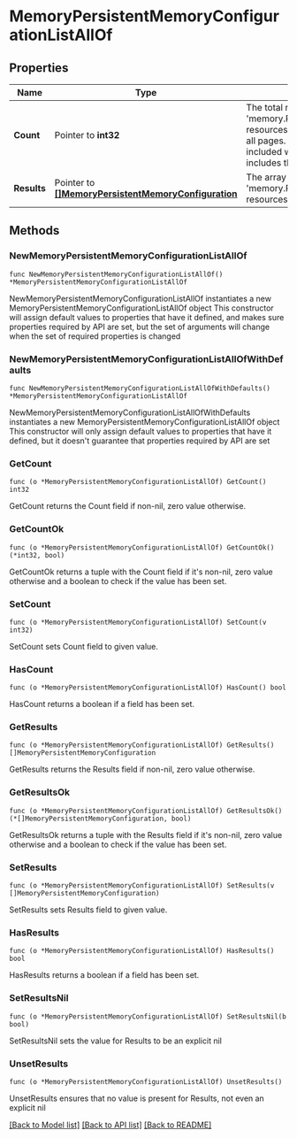 # MemoryPersistentMemoryConfigurationListAllOf

## Properties

Name | Type | Description | Notes
------------ | ------------- | ------------- | -------------
**Count** | Pointer to **int32** | The total number of &#39;memory.PersistentMemoryConfiguration&#39; resources matching the request, accross all pages. The &#39;Count&#39; attribute is included when the HTTP GET request includes the &#39;$inlinecount&#39; parameter. | [optional] 
**Results** | Pointer to [**[]MemoryPersistentMemoryConfiguration**](MemoryPersistentMemoryConfiguration.md) | The array of &#39;memory.PersistentMemoryConfiguration&#39; resources matching the request. | [optional] 

## Methods

### NewMemoryPersistentMemoryConfigurationListAllOf

`func NewMemoryPersistentMemoryConfigurationListAllOf() *MemoryPersistentMemoryConfigurationListAllOf`

NewMemoryPersistentMemoryConfigurationListAllOf instantiates a new MemoryPersistentMemoryConfigurationListAllOf object
This constructor will assign default values to properties that have it defined,
and makes sure properties required by API are set, but the set of arguments
will change when the set of required properties is changed

### NewMemoryPersistentMemoryConfigurationListAllOfWithDefaults

`func NewMemoryPersistentMemoryConfigurationListAllOfWithDefaults() *MemoryPersistentMemoryConfigurationListAllOf`

NewMemoryPersistentMemoryConfigurationListAllOfWithDefaults instantiates a new MemoryPersistentMemoryConfigurationListAllOf object
This constructor will only assign default values to properties that have it defined,
but it doesn't guarantee that properties required by API are set

### GetCount

`func (o *MemoryPersistentMemoryConfigurationListAllOf) GetCount() int32`

GetCount returns the Count field if non-nil, zero value otherwise.

### GetCountOk

`func (o *MemoryPersistentMemoryConfigurationListAllOf) GetCountOk() (*int32, bool)`

GetCountOk returns a tuple with the Count field if it's non-nil, zero value otherwise
and a boolean to check if the value has been set.

### SetCount

`func (o *MemoryPersistentMemoryConfigurationListAllOf) SetCount(v int32)`

SetCount sets Count field to given value.

### HasCount

`func (o *MemoryPersistentMemoryConfigurationListAllOf) HasCount() bool`

HasCount returns a boolean if a field has been set.

### GetResults

`func (o *MemoryPersistentMemoryConfigurationListAllOf) GetResults() []MemoryPersistentMemoryConfiguration`

GetResults returns the Results field if non-nil, zero value otherwise.

### GetResultsOk

`func (o *MemoryPersistentMemoryConfigurationListAllOf) GetResultsOk() (*[]MemoryPersistentMemoryConfiguration, bool)`

GetResultsOk returns a tuple with the Results field if it's non-nil, zero value otherwise
and a boolean to check if the value has been set.

### SetResults

`func (o *MemoryPersistentMemoryConfigurationListAllOf) SetResults(v []MemoryPersistentMemoryConfiguration)`

SetResults sets Results field to given value.

### HasResults

`func (o *MemoryPersistentMemoryConfigurationListAllOf) HasResults() bool`

HasResults returns a boolean if a field has been set.

### SetResultsNil

`func (o *MemoryPersistentMemoryConfigurationListAllOf) SetResultsNil(b bool)`

 SetResultsNil sets the value for Results to be an explicit nil

### UnsetResults
`func (o *MemoryPersistentMemoryConfigurationListAllOf) UnsetResults()`

UnsetResults ensures that no value is present for Results, not even an explicit nil

[[Back to Model list]](../README.md#documentation-for-models) [[Back to API list]](../README.md#documentation-for-api-endpoints) [[Back to README]](../README.md)


